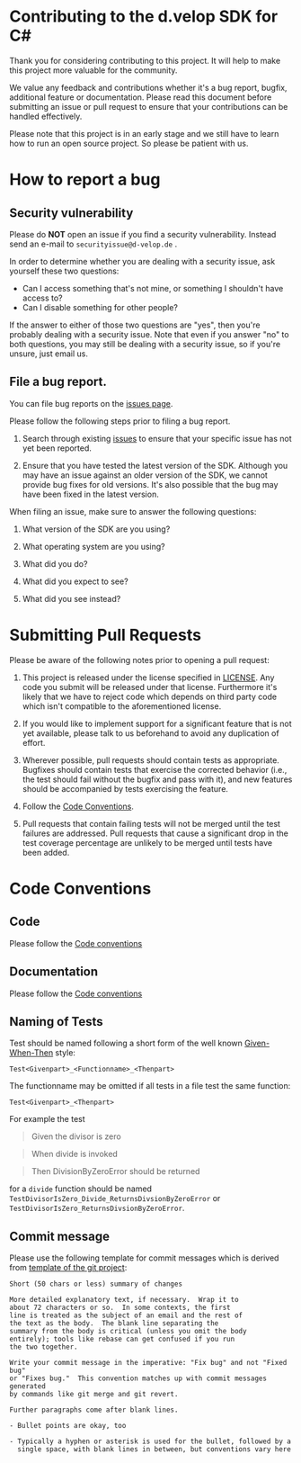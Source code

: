 # Contributing to the d.velop SDK for C#

Thank you for considering contributing to this project. It will help to make this project more valuable for the
community.

We value any feedback and contributions whether it's a bug report, bugfix, additional feature or documentation.
Please read this document before submitting an issue or pull request to ensure that your contributions can
be handled effectively.

Please note that this project is in an early stage and we still have to learn how to run an open source project.
So please be patient with us.

# How to report a bug

## Security vulnerability

Please do **NOT** open an issue if you find a security vulnerability. 
Instead send an e-mail to ``securityissue@d-velop.de`` . 

In order to determine whether you are dealing with a security issue, ask yourself these two questions:
* Can I access something that's not mine, or something I shouldn't have access to?
* Can I disable something for other people?

If the answer to either of those two questions are "yes", then you're probably dealing with a security issue. 
Note that even if you answer "no" to both questions, you may still be dealing with a security issue, 
so if you're unsure, just email us.

## File a bug report.

You can file bug reports on the [issues page](https://github.com/d-velop/dvelop-sdk-cs/issues).

Please follow the following steps prior to filing a bug report.

1.  Search through existing [issues](https://github.com/d-velop/dvelop-sdk-cs/issues) to ensure that 
    your specific issue has not yet been reported.

2.  Ensure that you have tested the latest version of the SDK. 
    Although you may have an issue against an older version of the SDK, we cannot provide bug fixes for old versions.
    It's also possible that the bug may have been fixed in the latest version.  

When filing an issue, make sure to answer the following questions:

1.  What version of the SDK are you using?

2.  What operating system are you using?

3.  What did you do?

4.  What did you expect to see?

5.  What did you see instead?

# Submitting Pull Requests

Please be aware of the following notes prior to opening a pull request:

1.  This project is released under the license specified in [LICENSE](LICENSE).
    Any code you submit will be released under that license. Furthermore it's likely
    that we have to reject code which depends on third party code which isn't compatible
    to the aforementioned license.

2.  If you would like to implement support for a significant feature that is not
    yet available, please talk to us beforehand to avoid any
    duplication of effort.

3.  Wherever possible, pull requests should contain tests as appropriate.
    Bugfixes should contain tests that exercise the corrected behavior (i.e., the
    test should fail without the bugfix and pass with it), and new features 
    should be accompanied by tests exercising the feature.
   
4.  Follow the [Code Conventions](#code-conventions).

5.  Pull requests that contain failing tests will not be merged until the test
    failures are addressed. Pull requests that cause a significant drop in the
    test coverage percentage are unlikely to be merged until tests have
    been added.

# Code Conventions

## Code 

Please follow the [Code conventions](https://docs.microsoft.com/en-us/dotnet/csharp/programming-guide/inside-a-program/coding-conventions)

## Documentation

Please follow the [Code conventions](https://docs.microsoft.com/en-us/dotnet/csharp/codedoc)

## Naming of Tests

Test should be named following a short form of the well known [Given-When-Then](https://martinfowler.com/bliki/GivenWhenThen.html) style:

```Test<Givenpart>_<Functionname>_<Thenpart>``` 

The functionname may be omitted if all tests in a file test the same function:

```Test<Givenpart>_<Thenpart>```

For example the test
> Given the divisor is zero

> When divide is invoked

> Then DivisionByZeroError should be returned

for a `divide` function should be named `TestDivisorIsZero_Divide_ReturnsDivsionByZeroError` or 
`TestDivisorIsZero_ReturnsDivsionByZeroError`.

## Commit message

Please use the following template for commit messages which is derived from 
[template of the git project](https://git-scm.com/book/en/v2/Distributed-Git-Contributing-to-a-Project):

```
Short (50 chars or less) summary of changes

More detailed explanatory text, if necessary.  Wrap it to
about 72 characters or so.  In some contexts, the first
line is treated as the subject of an email and the rest of
the text as the body.  The blank line separating the
summary from the body is critical (unless you omit the body
entirely); tools like rebase can get confused if you run
the two together.

Write your commit message in the imperative: "Fix bug" and not "Fixed bug"
or "Fixes bug."  This convention matches up with commit messages generated
by commands like git merge and git revert.

Further paragraphs come after blank lines.

- Bullet points are okay, too

- Typically a hyphen or asterisk is used for the bullet, followed by a
  single space, with blank lines in between, but conventions vary here
```
